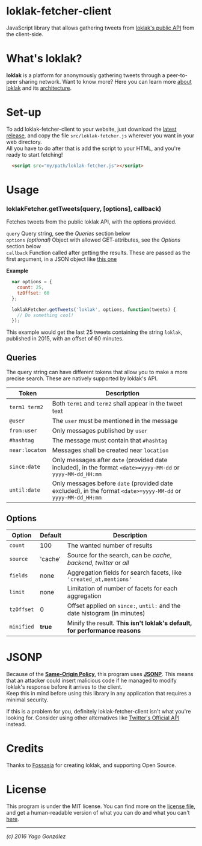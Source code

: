 # loklak-fetcher-client
JavaScript library that allows gathering tweets from [loklak's public API](loklak.org) from the client-side.

# What's loklak?
**loklak** is a platform for anonymously gathering tweets through a peer-to-peer sharing network.
Want to know more? Here you can learn more [about loklak](http://loklak.org/about.html) and its [architecture](http://loklak.org/architecture.html).

# Set-up
To add loklak-fetcher-client to your website, just download the [latest release](https://github.com/YagoGG/loklak-fetcher-client/releases/), and copy the file `src/loklak-fetcher.js` wherever you want in your web directory.  
All you have to do after that is add the script to your HTML, and you're ready to start fetching!

```html
  <script src="my/path/loklak-fetcher.js"></script>
```

# Usage

### loklakFetcher.getTweets(query, [options], callback)
Fetches tweets from the public loklak API, with the options provided.

`query`    Query string, see the *Queries* section below  
`options`  *(optional)* Object with allowed GET-attributes, see the *Options* section below  
`callback` Function called after getting the results. These are passed as the first argument, in a JSON object like [this one](http://loklak.org/api/search.json?q=loklak)

**Example**

```javascript
  var options = {
    count: 25,
    tzOffset: 60
  };

  loklakFetcher.getTweets('loklak', options, function(tweets) {
    // Do something cool!
  });
```

This example would get the last 25 tweets containing the string `loklak`, published in 2015, with an offset of 60 minutes.

## Queries
The query string can have different tokens that allow you to make a more precise search. These are natively supported by loklak's API.

| Token          | Description |
| -----          | ----------- |
| `term1 term2`  | Both `term1` and `term2` shall appear in the tweet text |
| `@user`        | The `user` must be mentioned in the message |
| `from:user`    | Only messages published by `user` |
| `#hashtag`     | The message must contain that `#hashtag` |
| `near:locaton` | Messages shall be created near `location`  |
| `since:date`   | Only messages after `date` (provided date included), in the format `<date>=yyyy-MM-dd` or `yyyy-MM-dd_HH:mm`
| `until:date`   | Only messages before `date` (provided date excluded), in the format `<date>=yyyy-MM-dd` or `yyyy-MM-dd_HH:mm`

## Options

| Option     | Default  | Description |
| ------     | -------  | ----------- |
| `count`    | 100      | The wanted number of results |
| `source`   | 'cache'  | Source for the search, can be *cache*, *backend*, *twitter* or *all* |
| `fields`   | none     | Aggregation fields for search facets, like `'created_at,mentions'` |
| `limit`    | none     | Limitation of number of facets for each aggregation |
| `tzOffset` | 0        | Offset applied on `since:`, `until:` and the date histogram (in minutes) |
| `minified` | **true** | Minify the result. **This isn't loklak's default, for performance reasons** |

# JSONP
Because of the [**Same-Origin Policy**](https://en.wikipedia.org/wiki/Same-origin_policy), this program uses [**JSONP**](https://en.wikipedia.org/wiki/JSONP). This means that an attacker could insert malicious code if he managed to modify loklak's response before it arrives to the client.  
Keep this in mind before using this library in any application that requires a minimal security.

If this is a problem for you, definitely loklak-fetcher-client isn't what you're looking for. Consider using other alternatives like [Twitter's Official API](https://dev.twitter.com/rest/public) instead.

# Credits
Thanks to [Fossasia](http://fossasia.org/) for creating loklak, and supporting Open Source.

# License
This program is under the MIT license. You can find more on the [license file](https://github.com/YagoGG/loklak-fetcher-client/blob/master/LICENSE), and get a human-readable version of what you can do and what you can't [here](http://choosealicense.com/licenses/mit/).

***
*(c) 2016 Yago González*
